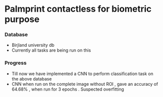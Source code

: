 # Palmprint contactless for biometric purpose 

### Database 
- Birjland university db 
- Currently all tasks are being run on this 

### Progress 
- Till now we have implemented a CNN to perform classification task on the above database
- CNN when run on the complete image without ROI , gave an accuracy of 64.68% , when run for 3 epochs . Suspected overfitting 
